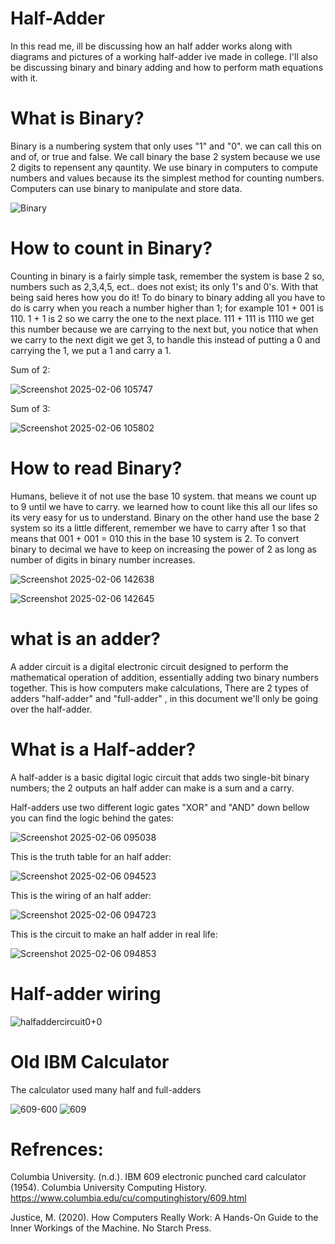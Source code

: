 # Half-Adder

In this read me, ill be discussing how an half adder works along with diagrams and pictures of a working half-adder ive made in college. I'll also be discussing binary and binary adding and how to perform math equations with it.


# What is Binary?

  Binary is a numbering system that only uses "1" and "0". we can call this on and of, or true and false. We call binary the base 2 system because we use 2 digits to repensent any qauntity.
We use binary in computers to compute numbers and values because its the simplest method for counting numbers. Computers can use binary to manipulate and store data.

![Binary](https://github.com/user-attachments/assets/087c5d42-fbaf-46f2-9577-d392d229bddc)



# How to count in Binary?

  Counting in binary is a fairly simple task, remember the system is base 2 so, numbers such as 2,3,4,5, ect.. does not exist; its only 1's and 0's. With that being said heres how you do it!
To do binary to binary adding all you have to do is carry when you reach a number higher than 1; for example 101 + 001 is 110. 1 + 1 is 2 so we carry the one to the next place. 111 + 111 is 1110 we get this number because we are carrying to the next but, you notice that when we carry to the next digit we get 3, to handle this instead of putting a 0 and carrying the 1, we put a 1 and carry a 1.

Sum of 2:

![Screenshot 2025-02-06 105747](https://github.com/user-attachments/assets/6678786c-4ce7-4440-a939-143b7ae59f89)

Sum of 3:

![Screenshot 2025-02-06 105802](https://github.com/user-attachments/assets/537a71b9-cdca-4483-88d4-86ab597f8f4f)



# How to read Binary?

  Humans, believe it of not use the base 10 system. that means we count up to 9 until we have to carry. we learned how to count like this all our lifes so its very easy for us to understand. Binary on the other  hand use the base 2 system so its a little different, remember we have to carry after 1 so that means that 001 + 001 = 010 this in the base 10 system is 2. To convert binary to decimal we have to keep on increasing the power of 2 as long as number of digits in binary number increases.

![Screenshot 2025-02-06 142638](https://github.com/user-attachments/assets/6c82adb1-2b16-4119-b06f-c169ac274c6e)

![Screenshot 2025-02-06 142645](https://github.com/user-attachments/assets/bcd36f54-08ab-47cf-ac85-b90fd77aa945)



# what is an adder?

  A adder circuit is a digital electronic circuit designed to perform the mathematical operation of addition, essentially adding two binary numbers together. This is how computers make calculations, There are 2 types of adders "half-adder" and "full-adder" , in this document we'll only be going over the half-adder.

# What is a Half-adder?

  A half-adder is a basic digital logic circuit that adds two single-bit binary numbers; the 2 outputs an half adder can make is a sum and a carry.

  Half-adders use two different logic gates "XOR" and "AND" down bellow you can find the logic behind the gates:

  ![Screenshot 2025-02-06 095038](https://github.com/user-attachments/assets/4c92bca6-9f28-4083-aa52-3d37d1794c2e)


  This is the truth table for an half adder:

  ![Screenshot 2025-02-06 094523](https://github.com/user-attachments/assets/fa5843cf-1e79-44f7-aceb-c0344589c29a)

  This is the wiring of an half adder:

  ![Screenshot 2025-02-06 094723](https://github.com/user-attachments/assets/67ae0dc9-3b1f-433b-a9ed-60f1ac58b299)

  This is the circuit to make an half adder in real life:

  ![Screenshot 2025-02-06 094853](https://github.com/user-attachments/assets/ab3aff1e-38ac-4946-8b57-a88ba2fd3e8c)


# Half-adder wiring

![halfaddercircuit0+0](https://github.com/user-attachments/assets/2bddd91d-f728-4ce6-92fd-9f28394f9021)

# Old IBM Calculator
The calculator used many half and full-adders

![609-600](https://github.com/user-attachments/assets/45744fac-7e08-499a-90dd-4a501293636c)
![609](https://github.com/user-attachments/assets/0944119f-8cc7-4a9d-a6c2-e52c42fbf487)



# Refrences:

Columbia University. (n.d.). IBM 609 electronic punched card calculator (1954). Columbia University Computing History. https://www.columbia.edu/cu/computinghistory/609.html

Justice, M. (2020). How Computers Really Work: A Hands-On Guide to the Inner Workings of the Machine. No Starch Press.

